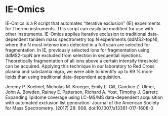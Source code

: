 # IE-Omics
IE-Omics is a R script that automates “iterative exclusion” (IE) experiments for Thermo instruments. This script can easily be modified for use with other instruments. IE-Omics applies Iterative exclusion to traditional data-dependent tandem mass spectrometry top N experiments (ddMS2-topN), where the N most intense ions detected in a full scan are selected for fragmentation. In IE, previously selected ions for fragmentation using ddMS2-topN are excluded from selection in sequential injections. Theoretically fragmentation of all ions above a certain intensity threshold can be acquired. Applying this technique in our laboratory to Red Cross plasma and substantia nigra, we were able to identify up to 69 % more lipids than using traditional data-dependent acquisition.

Jeremy P. Koelmel, Nicholas M. Kroeger, Emily L. Gill, Candice Z. Ulmer, John A. Bowden, Rainey E. Patterson, Richard A. Yost, Timothy J. Garrett: Expanding lipidome coverage using LC-MS/MS data-dependent acquisition with automated exclusion list generation. Journal of the American Society for Mass Spectrometry. (2017) 28: 908. doi:10.1007/s13361-017-1608-0
